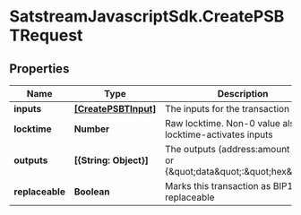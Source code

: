 # SatstreamJavascriptSdk.CreatePSBTRequest

## Properties
Name | Type | Description | Notes
------------ | ------------- | ------------- | -------------
**inputs** | [**[CreatePSBTInput]**](CreatePSBTInput.md) | The inputs for the transaction | 
**locktime** | **Number** | Raw locktime. Non-0 value also locktime-activates inputs | [optional] 
**outputs** | **[{String: Object}]** | The outputs (address:amount pairs or {\&quot;data\&quot;:\&quot;hex\&quot;}) | 
**replaceable** | **Boolean** | Marks this transaction as BIP125-replaceable | [optional] 

